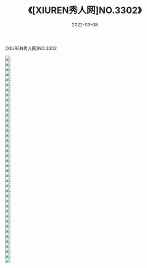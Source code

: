 ﻿---
layout: post
title:  《[XIUREN秀人网]NO.3302》
date:   2022-03-08
img: http://img.660000.xyz/Sharelink/秀人网/秀人网第04部分/[XIUREN秀人网]NO.3302/000.jpg
categories: [美女, 清纯, 唯美]
---

[XIUREN秀人网]NO.3302

 ![](http://img.660000.xyz/Sharelink/秀人网/秀人网第04部分/[XIUREN秀人网]NO.3302/001.jpg) <br>![](http://img.660000.xyz/Sharelink/秀人网/秀人网第04部分/[XIUREN秀人网]NO.3302/002.jpg) <br>![](http://img.660000.xyz/Sharelink/秀人网/秀人网第04部分/[XIUREN秀人网]NO.3302/003.jpg) <br>![](http://img.660000.xyz/Sharelink/秀人网/秀人网第04部分/[XIUREN秀人网]NO.3302/004.jpg) <br>![](http://img.660000.xyz/Sharelink/秀人网/秀人网第04部分/[XIUREN秀人网]NO.3302/005.jpg) <br>![](http://img.660000.xyz/Sharelink/秀人网/秀人网第04部分/[XIUREN秀人网]NO.3302/006.jpg) <br>![](http://img.660000.xyz/Sharelink/秀人网/秀人网第04部分/[XIUREN秀人网]NO.3302/007.jpg) <br>![](http://img.660000.xyz/Sharelink/秀人网/秀人网第04部分/[XIUREN秀人网]NO.3302/008.jpg) <br>![](http://img.660000.xyz/Sharelink/秀人网/秀人网第04部分/[XIUREN秀人网]NO.3302/009.jpg) <br>![](http://img.660000.xyz/Sharelink/秀人网/秀人网第04部分/[XIUREN秀人网]NO.3302/010.jpg) <br>![](http://img.660000.xyz/Sharelink/秀人网/秀人网第04部分/[XIUREN秀人网]NO.3302/011.jpg) <br>![](http://img.660000.xyz/Sharelink/秀人网/秀人网第04部分/[XIUREN秀人网]NO.3302/012.jpg) <br>![](http://img.660000.xyz/Sharelink/秀人网/秀人网第04部分/[XIUREN秀人网]NO.3302/013.jpg) <br>![](http://img.660000.xyz/Sharelink/秀人网/秀人网第04部分/[XIUREN秀人网]NO.3302/014.jpg) <br>![](http://img.660000.xyz/Sharelink/秀人网/秀人网第04部分/[XIUREN秀人网]NO.3302/015.jpg) <br>![](http://img.660000.xyz/Sharelink/秀人网/秀人网第04部分/[XIUREN秀人网]NO.3302/016.jpg) <br>![](http://img.660000.xyz/Sharelink/秀人网/秀人网第04部分/[XIUREN秀人网]NO.3302/017.jpg) <br>![](http://img.660000.xyz/Sharelink/秀人网/秀人网第04部分/[XIUREN秀人网]NO.3302/018.jpg) <br>![](http://img.660000.xyz/Sharelink/秀人网/秀人网第04部分/[XIUREN秀人网]NO.3302/019.jpg) <br>![](http://img.660000.xyz/Sharelink/秀人网/秀人网第04部分/[XIUREN秀人网]NO.3302/020.jpg) <br>![](http://img.660000.xyz/Sharelink/秀人网/秀人网第04部分/[XIUREN秀人网]NO.3302/021.jpg) <br>![](http://img.660000.xyz/Sharelink/秀人网/秀人网第04部分/[XIUREN秀人网]NO.3302/022.jpg) <br>![](http://img.660000.xyz/Sharelink/秀人网/秀人网第04部分/[XIUREN秀人网]NO.3302/023.jpg) <br>![](http://img.660000.xyz/Sharelink/秀人网/秀人网第04部分/[XIUREN秀人网]NO.3302/024.jpg) <br>![](http://img.660000.xyz/Sharelink/秀人网/秀人网第04部分/[XIUREN秀人网]NO.3302/025.jpg) <br>![](http://img.660000.xyz/Sharelink/秀人网/秀人网第04部分/[XIUREN秀人网]NO.3302/026.jpg) <br>![](http://img.660000.xyz/Sharelink/秀人网/秀人网第04部分/[XIUREN秀人网]NO.3302/027.jpg) <br>![](http://img.660000.xyz/Sharelink/秀人网/秀人网第04部分/[XIUREN秀人网]NO.3302/028.jpg) <br>![](http://img.660000.xyz/Sharelink/秀人网/秀人网第04部分/[XIUREN秀人网]NO.3302/029.jpg) <br>![](http://img.660000.xyz/Sharelink/秀人网/秀人网第04部分/[XIUREN秀人网]NO.3302/030.jpg) <br>![](http://img.660000.xyz/Sharelink/秀人网/秀人网第04部分/[XIUREN秀人网]NO.3302/031.jpg) <br>![](http://img.660000.xyz/Sharelink/秀人网/秀人网第04部分/[XIUREN秀人网]NO.3302/032.jpg) <br>![](http://img.660000.xyz/Sharelink/秀人网/秀人网第04部分/[XIUREN秀人网]NO.3302/033.jpg) <br>![](http://img.660000.xyz/Sharelink/秀人网/秀人网第04部分/[XIUREN秀人网]NO.3302/034.jpg) <br>![](http://img.660000.xyz/Sharelink/秀人网/秀人网第04部分/[XIUREN秀人网]NO.3302/035.jpg) <br>![](http://img.660000.xyz/Sharelink/秀人网/秀人网第04部分/[XIUREN秀人网]NO.3302/036.jpg) <br>![](http://img.660000.xyz/Sharelink/秀人网/秀人网第04部分/[XIUREN秀人网]NO.3302/037.jpg) <br>![](http://img.660000.xyz/Sharelink/秀人网/秀人网第04部分/[XIUREN秀人网]NO.3302/038.jpg) <br>![](http://img.660000.xyz/Sharelink/秀人网/秀人网第04部分/[XIUREN秀人网]NO.3302/039.jpg) <br>![](http://img.660000.xyz/Sharelink/秀人网/秀人网第04部分/[XIUREN秀人网]NO.3302/040.jpg) <br>![](http://img.660000.xyz/Sharelink/秀人网/秀人网第04部分/[XIUREN秀人网]NO.3302/041.jpg) <br>